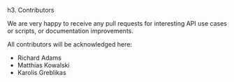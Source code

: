 h3. Contributors

We are very happy to receive any pull requests for interesting API use cases or scripts, or documentation improvements.

All contributors will be acknowledged here:

* Richard Adams
* Matthias Kowalski
* Karolis Greblikas
